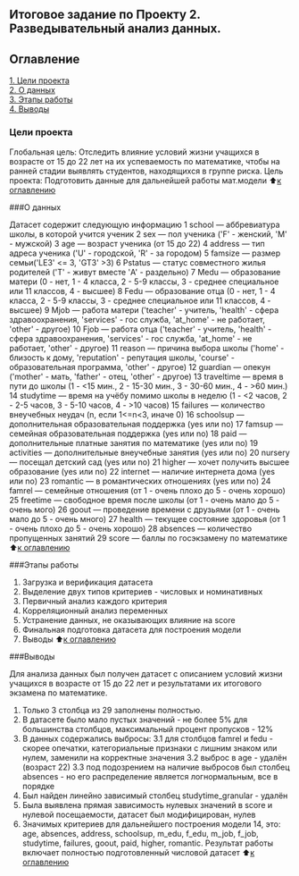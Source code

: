 ## Итоговое задание по Проекту 2. Разведывательный анализ данных.
## Оглавление  
[1. Цели проекта](https://github.com/Ainis/skillfactory_rds/edit/master/module_2/readme.md#Цели-проекта)  
[2.  О данных](https://github.com/Ainis/skillfactory_rds/edit/master/module_2/readme.md#О-данных)  
[3. Этапы работы](https://github.com/Ainis/skillfactory_rds/edit/master/module_2/readme.md#Этапы-работы)  
[4. Выводы](https://github.com/Ainis/skillfactory_rds/edit/master/module_2/readme.md#Выводы)  


### Цели проекта

Глобальная цель:
  Отследить влияние условий жизни учащихся в возрасте от 15 до 22 лет на их успеваемость по математике, чтобы на ранней стадии выявлять студентов, находящихся в группе риска.
Цель проекта:
  Подготовить данные для дальнейшей работы мат.модели
:arrow_up:[к оглавлению](https://github.com/Ainis/skillfactory_rds/edit/master/module_2/readme.md#Оглавление)


###О данных

Датасет содержит следующую информацию
1 school — аббревиатура школы, в которой учится ученик
2 sex — пол ученика ('F' - женский, 'M' - мужской)
3 age — возраст ученика (от 15 до 22)
4 address — тип адреса ученика ('U' - городской, 'R' - за городом)
5 famsize — размер семьи('LE3' <= 3, 'GT3' >3)
6 Pstatus — статус совместного жилья родителей ('T' - живут вместе 'A' - раздельно)
7 Medu — образование матери (0 - нет, 1 - 4 класса, 2 - 5-9 классы, 3 - среднее специальное или 11 классов, 4 - высшее)
8 Fedu — образование отца (0 - нет, 1 - 4 класса, 2 - 5-9 классы, 3 - среднее специальное или 11 классов, 4 - высшее)
9 Mjob — работа матери ('teacher' - учитель, 'health' - сфера здравоохранения, 'services' - гос служба, 'at_home' - не работает, 'other' - другое)
10 Fjob — работа отца ('teacher' - учитель, 'health' - сфера здравоохранения, 'services' - гос служба, 'at_home' - не работает, 'other' - другое)
11 reason — причина выбора школы ('home' - близость к дому, 'reputation' - репутация школы, 'course' - образовательная программа, 'other' - другое)
12 guardian — опекун ('mother' - мать, 'father' - отец, 'other' - другое)
13 traveltime — время в пути до школы (1 - <15 мин., 2 - 15-30 мин., 3 - 30-60 мин., 4 - >60 мин.)
14 studytime — время на учёбу помимо школы в неделю (1 - <2 часов, 2 - 2-5 часов, 3 - 5-10 часов, 4 - >10 часов)
15 failures — количество внеучебных неудач (n, если 1<=n<3, иначе 0)
16 schoolsup — дополнительная образовательная поддержка (yes или no)
17 famsup — семейная образовательная поддержка (yes или no)
18 paid — дополнительные платные занятия по математике (yes или no)
19 activities — дополнительные внеучебные занятия (yes или no)
20 nursery — посещал детский сад (yes или no)
21 higher — хочет получить высшее образование (yes или no)
22 internet — наличие интернета дома (yes или no)
23 romantic — в романтических отношениях (yes или no)
24 famrel — семейные отношения (от 1 - очень плохо до 5 - очень хорошо)
25 freetime — свободное время после школы (от 1 - очень мало до 5 - очень мого)
26 goout — проведение времени с друзьями (от 1 - очень мало до 5 - очень много)
27 health — текущее состояние здоровья (от 1 - очень плохо до 5 - очень хорошо)
28 absences — количество пропущенных занятий
29 score — баллы по госэкзамену по математике
:arrow_up:[к оглавлению](https://github.com/Ainis/skillfactory_rds/edit/master/module_2/readme.md#Оглавление)

###Этапы работы

1. Загрузка и верификация датасета 
2. Выделение двух типов критериев - числовых и номинативных
3. Первичный анализ каждого критерия
4. Корреляционный анализ переменных
5. Устранение данных, не оказывающих влияние на score
6. Финальная подготовка датасета для построения модели
7. Выводы
:arrow_up:[к оглавлению](https://github.com/Ainis/skillfactory_rds/edit/master/module_2/readme.md#Оглавление)

###Выводы

Для анализа данных был получен датасет с описанием условий жизни учащихся в возрасте от 15 до 22 лет и результатами их итогового экзамена по математике. 
1. Только 3 столбца из 29 заполнены полностью.
2. В датасете было мало пустых значений - не более 5% для большинства столбцов, максимальный процент пропусков - 12%
3. В данных содержались выбросы:
    3.1 для столбцов famrel и fedu - скорее опечатки, категориальные признаки с лишним знаком или нулем, заменили на корректные значения 
    3.2 выброс в age - удалён (возраст 22)
    3.3 под подозрением на наличие выбросов был столбец absences - но его распределение является логнормальным, все в порядке 
4. Был найден линейно зависимый столбец studytime_granular - удалён
5. Была выявлена прямая зависимость нулевых значений в score и нулевой посещаемости, датасет был модифицирован, нулев
6. Значимых критериев для дальнейшего построения модели 14, это: age, absences, address, schoolsup, m_edu, f_edu, m_job, f_job, studytime, failures, goout, paid, higher, romantic.
Результат работы включает полностью подготовленный числовой датасет
:arrow_up:[к оглавлению](https://github.com/Ainis/skillfactory_rds/edit/master/module_2/readme.md#Оглавление)

